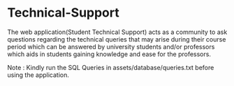 # Technical-Support
The web application(Student Technical Support) acts as a community to ask questions regarding the technical queries that may arise during their course period which can be answered by university students and/or professors which aids in students gaining knowledge and ease for the professors.

Note : Kindly run the SQL Queries in assets/database/queries.txt before using the application.
